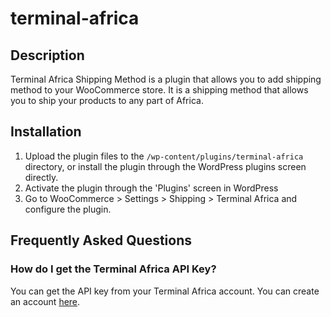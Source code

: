 # terminal-africa

## Description

Terminal Africa Shipping Method is a plugin that allows you to add shipping method to your WooCommerce store. It is a shipping method that allows you to ship your products to any part of Africa.

## Installation

1. Upload the plugin files to the `/wp-content/plugins/terminal-africa` directory, or install the plugin through the WordPress plugins screen directly.
2. Activate the plugin through the 'Plugins' screen in WordPress
3. Go to WooCommerce > Settings > Shipping > Terminal Africa and configure the plugin.

## Frequently Asked Questions

### How do I get the Terminal Africa API Key?

You can get the API key from your Terminal Africa account. You can create an account [here](https://app.terminal.africa/sign-up/).
